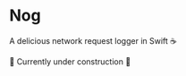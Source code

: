 # Nog

A delicious network request logger in Swift :coffee:

:construction: Currently under construction :construction:
